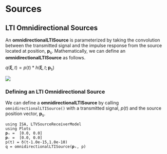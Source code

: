 # Sources

## LTI Omnidirectional Sources

An **omnidirectionalLTISource**  is parameterized by taking the convolution
between the transmitted signal and the impulse response from the source located at position, $\bm{p}_\mathrm{s}$. Mathematically, we can define an
**omnidirectionalLTISource** as follows.

$q(\bm{\xi},t)=p(t)*h(\bm{\xi},t;\,{\bm{p}_\mathrm{s}})$

![](https://raw.githubusercontent.com/NMSU-ISA/LTVSourceReceiverModel.jl/main/docs/src/assets/LTI_BD_source.png)


### Defining an LTI Omnidirectional Source
We can define a  **omnidirectionalLTISource** by calling `omnidirectionalLTISource()` with a transmitted signal, $p(t)$ and the source position vector, $\bm{p}_\mathrm{s}$.

```@example
using ISA, LTVSourceReceiverModel
using Plots
𝐩ₛ =  [0.0, 0.0]
𝐩ᵣ =  [0.0, 0.0]  
p(t) = δ(t-1.0e-15,1.0e-10)
q = omnidirectionalLTISource(𝐩ₛ, p)
```
